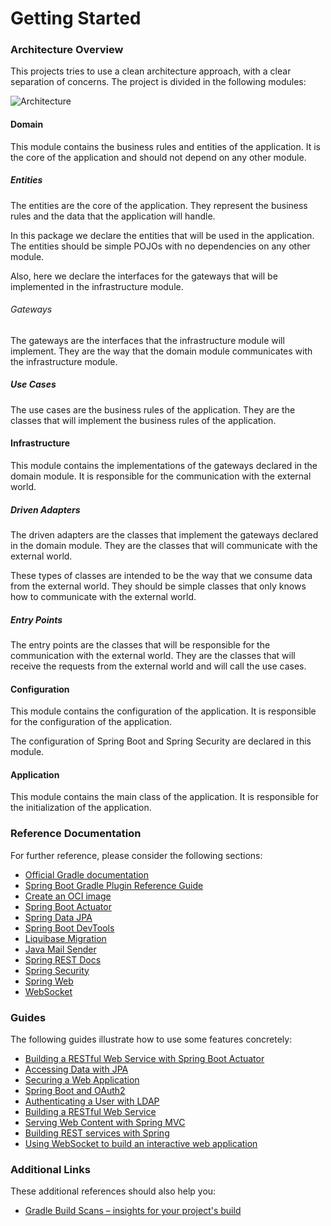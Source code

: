 # Getting Started

### Architecture Overview

This projects tries to use a clean architecture approach, with a clear separation of concerns. The project is divided in the following modules:

![Architecture](https://miro.medium.com/max/1400/1*ZdlHz8B0-qu9Y-QO3AXR_w.png)

#### Domain

This module contains the business rules and entities of the application. It is the core of the application and should not depend on any other module.

##### Entities

The entities are the core of the application. They represent the business rules and the data that the application will handle.

In this package we declare the entities that will be used in the application. The entities should be simple POJOs with no dependencies on any other module.

Also, here we declare the interfaces for the gateways that will be implemented in the infrastructure module.

###### Gateways

The gateways are the interfaces that the infrastructure module will implement. They are the way that the domain module communicates with the infrastructure module.

##### Use Cases

The use cases are the business rules of the application. They are the classes that will implement the business rules of the application.

#### Infrastructure

This module contains the implementations of the gateways declared in the domain module. It is responsible for the communication with the external world.

##### Driven Adapters

The driven adapters are the classes that implement the gateways declared in the domain module. They are the classes that will communicate with the external world.

These types of classes are intended to be the way that we consume data from the external world. They should be simple classes that only knows how to communicate with the external world.

##### Entry Points

The entry points are the classes that will be responsible for the communication with the external world. They are the classes that will receive the requests from the external world and will call the use cases.

#### Configuration

This module contains the configuration of the application. It is responsible for the configuration of the application.

The configuration of Spring Boot and Spring Security are declared in this module.

#### Application

This module contains the main class of the application. It is responsible for the initialization of the application.

### Reference Documentation

For further reference, please consider the following sections:

* [Official Gradle documentation](https://docs.gradle.org)
* [Spring Boot Gradle Plugin Reference Guide](https://docs.spring.io/spring-boot/3.4.3/gradle-plugin)
* [Create an OCI image](https://docs.spring.io/spring-boot/3.4.3/gradle-plugin/packaging-oci-image.html)
* [Spring Boot Actuator](https://docs.spring.io/spring-boot/3.4.3/reference/actuator/index.html)
* [Spring Data JPA](https://docs.spring.io/spring-boot/3.4.3/reference/data/sql.html#data.sql.jpa-and-spring-data)
* [Spring Boot DevTools](https://docs.spring.io/spring-boot/3.4.3/reference/using/devtools.html)
* [Liquibase Migration](https://docs.spring.io/spring-boot/3.4.3/how-to/data-initialization.html#howto.data-initialization.migration-tool.liquibase)
* [Java Mail Sender](https://docs.spring.io/spring-boot/3.4.3/reference/io/email.html)
* [Spring REST Docs](https://docs.spring.io/spring-restdocs/docs/current/reference/htmlsingle/)
* [Spring Security](https://docs.spring.io/spring-boot/3.4.3/reference/web/spring-security.html)
* [Spring Web](https://docs.spring.io/spring-boot/3.4.3/reference/web/servlet.html)
* [WebSocket](https://docs.spring.io/spring-boot/3.4.3/reference/messaging/websockets.html)

### Guides

The following guides illustrate how to use some features concretely:

* [Building a RESTful Web Service with Spring Boot Actuator](https://spring.io/guides/gs/actuator-service/)
* [Accessing Data with JPA](https://spring.io/guides/gs/accessing-data-jpa/)
* [Securing a Web Application](https://spring.io/guides/gs/securing-web/)
* [Spring Boot and OAuth2](https://spring.io/guides/tutorials/spring-boot-oauth2/)
* [Authenticating a User with LDAP](https://spring.io/guides/gs/authenticating-ldap/)
* [Building a RESTful Web Service](https://spring.io/guides/gs/rest-service/)
* [Serving Web Content with Spring MVC](https://spring.io/guides/gs/serving-web-content/)
* [Building REST services with Spring](https://spring.io/guides/tutorials/rest/)
* [Using WebSocket to build an interactive web application](https://spring.io/guides/gs/messaging-stomp-websocket/)

### Additional Links

These additional references should also help you:

* [Gradle Build Scans – insights for your project's build](https://scans.gradle.com#gradle)

